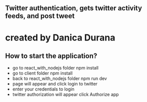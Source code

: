 ## Twitter authentication, gets twitter activity feeds, and post tweet
# created by Danica Durana


## How to start the application?
* go to react_with_nodejs folder npm install
* go to client folder npm install
* back to react_with_nodejs folder npm run dev
* page will appear and click login to twitter
* enter your credentials to login
* twitter authorization will appear click Authorize app
